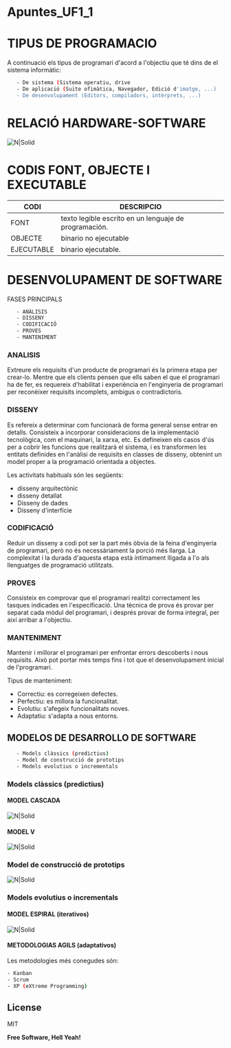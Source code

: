 # Apuntes_UF1_1

# TIPUS DE PROGRAMACIO

A continuació els tipus de programari d'acord a l'objectiu que té dins de el sistema informàtic:
```sh
   - De sistema (Sistema operatiu, drive
   - De aplicació (Suite ofimàtica, Navegador, Edició d'imatge, ...)
   - De desenvolupament (Editors, compiladors, intèrprets, ...)
   ```

# RELACIÓ HARDWARE-SOFTWARE

 ![N|Solid](https://1.bp.blogspot.com/-YrSDozngTPs/VZWbLsXekBI/AAAAAAAACmI/bw7ZIarNO3A/w1200-h630-p-k-no-nu/Hardware%2By%2BSoftware.jpg)

# CODIS FONT, OBJECTE I EXECUTABLE

| CODI | DESCRIPCIO |
| ------ | ------ |
| FONT | texto legible escrito en un lenguaje de programación.|
| OBJECTE | binario no ejecutable |
| EJECUTABLE | binario ejecutable. |

# DESENVOLUPAMENT DE SOFTWARE
   FASES PRINCIPALS

```sh
   - ANÀLISIS
   - DISSENY
   - CODIFICACIÓ
   - PROVES
   - MANTENIMENT
```

### ANALISIS

Extreure els requisits d'un producte de programari és la primera etapa per crear-lo. Mentre que els clients pensen que ells saben el que el programari ha de fer, es requereix d'habilitat i experiència en l'enginyeria de programari per reconèixer requisits incomplets, ambigus o contradictoris.


### DISSENY

Es refereix a determinar com funcionarà de forma general sense entrar en detalls. Consisteix a incorporar consideracions de la implementació tecnològica, com el maquinari, la xarxa, etc. Es defineixen els casos d'ús per a cobrir les funcions que realitzarà el sistema, i es transformen les entitats definides en l'anàlisi de requisits en classes de disseny, obtenint un model proper a la programació orientada a objectes.

Les activitats habituals són les següents:
- disseny arquitectònic
- disseny detallat
- Disseny de dades
- Disseny d'interfície

### CODIFICACIÓ
Reduir un disseny a codi pot ser la part més òbvia de la feina d'enginyeria de programari, però no és necessàriament la porció més llarga. La complexitat i la durada d'aquesta etapa està íntimament lligada a l'o als llenguatges de programació utilitzats.

### PROVES
Consisteix en comprovar que el programari realitzi correctament les tasques indicades en l'especificació. Una tècnica de prova és provar per separat cada mòdul del programari, i després provar de forma integral, per així arribar a l'objectiu.

### MANTENIMENT
Mantenir i millorar el programari per enfrontar errors descoberts i nous requisits. Això pot portar més temps fins i tot que el desenvolupament inicial de l'programari.

Tipus de manteniment:
- Correctiu: es corregeixen defectes.
- Perfectiu: es millora la funcionalitat.
- Evolutiu: s'afegeix funcionalitats noves.
- Adaptatiu: s'adapta a nous entorns.

## MODELOS DE DESARROLLO DE SOFTWARE

```sh
   - Models clàssics (predictius)
   - Model de construcció de prototips
   - Models evolutius o incrementals
```
### Models clàssics (predictius)
#### MODEL CASCADA
![N|Solid](https://i2.wp.com/aspgems.com/wp-content/uploads/2019/03/metodologia-waterfall-1.png?fit=1600%2C814&ssl=1)
#### MODEL V
![N|Solid](https://upload.wikimedia.org/wikipedia/commons/d/d3/ModelVJoanNE.png)

### Model de construcció de prototips
![N|Solid](https://3.bp.blogspot.com/-FP69f2Mn1Pk/UZPimqd6AvI/AAAAAAAAACk/vQO3cgFSg-Y/s1600/construcciondeprototipos.gif)
### Models evolutius o incrementals
#### MODEL ESPIRAL (iterativos)
![N|Solid](https://aspgems.com/wp-content/uploads/2019/04/modelo-espiral.png)
#### METODOLOGIAS AGILS (adaptativos)

Les metodologies més conegudes són:
```sh
- Kanban
- Scrum
- XP (eXtreme Programming)
```


License
----

MIT


**Free Software, Hell Yeah!**

[//]: # (These are reference links used in the body of this note and get stripped out when the markdown processor does its job. There is no need to format nicely because it shouldn't be seen. Thanks SO - http://stackoverflow.com/questions/4823468/store-comments-in-markdown-syntax)


   [dill]: <https://github.com/joemccann/dillinger>
   [git-repo-url]: <https://github.com/joemccann/dillinger.git>
   [john gruber]: <http://daringfireball.net>
   [df1]: <http://daringfireball.net/projects/markdown/>
   [markdown-it]: <https://github.com/markdown-it/markdown-it>
   [Ace Editor]: <http://ace.ajax.org>
   [node.js]: <http://nodejs.org>
   [Twitter Bootstrap]: <http://twitter.github.com/bootstrap/>
   [jQuery]: <http://jquery.com>
   [@tjholowaychuk]: <http://twitter.com/tjholowaychuk>
   [express]: <http://expressjs.com>
   [AngularJS]: <http://angularjs.org>
   [Gulp]: <http://gulpjs.com>

   [PlDb]: <https://github.com/joemccann/dillinger/tree/master/plugins/dropbox/README.md>
   [PlGh]: <https://github.com/joemccann/dillinger/tree/master/plugins/github/README.md>
   [PlGd]: <https://github.com/joemccann/dillinger/tree/master/plugins/googledrive/README.md>
   [PlOd]: <https://github.com/joemccann/dillinger/tree/master/plugins/onedrive/README.md>
   [PlMe]: <https://github.com/joemccann/dillinger/tree/master/plugins/medium/README.md>
   [PlGa]: <https://github.com/RahulHP/dillinger/blob/master/plugins/googleanalytics/README.md>
